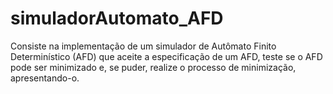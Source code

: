 # simuladorAutomato_AFD
 Consiste na implementação de um simulador de Autômato Finito Determinístico (AFD) que aceite a especificação de um AFD, teste se o AFD pode ser minimizado e, se puder, realize o processo de minimização, apresentando-o.
